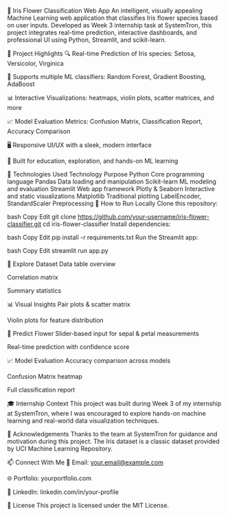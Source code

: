 🌸 Iris Flower Classification Web App
An intelligent, visually appealing Machine Learning web application that classifies Iris flower species based on user inputs. Developed as Week 3 internship task at SystemTron, this project integrates real-time prediction, interactive dashboards, and professional UI using Python, Streamlit, and scikit-learn.

📌 Project Highlights
🔍 Real-time Prediction of Iris species: Setosa, Versicolor, Virginica

🤖 Supports multiple ML classifiers: Random Forest, Gradient Boosting, AdaBoost

📊 Interactive Visualizations: heatmaps, violin plots, scatter matrices, and more

📈 Model Evaluation Metrics: Confusion Matrix, Classification Report, Accuracy Comparison

🖥️ Responsive UI/UX with a sleek, modern interface

🚀 Built for education, exploration, and hands-on ML learning

🧠 Technologies Used
Technology	Purpose
Python	Core programming language
Pandas	Data loading and manipulation
Scikit-learn	ML modeling and evaluation
Streamlit	Web app framework
Plotly & Seaborn	Interactive and static visualizations
Matplotlib	Traditional plotting
LabelEncoder, StandardScaler	Preprocessing
🚀 How to Run Locally
Clone this repository:

bash
Copy
Edit
git clone https://github.com/your-username/iris-flower-classifier.git
cd iris-flower-classifier
Install dependencies:

bash
Copy
Edit
pip install -r requirements.txt
Run the Streamlit app:

bash
Copy
Edit
streamlit run app.py

🔬 Explore Dataset
Data table overview

Correlation matrix

Summary statistics

📊 Visual Insights
Pair plots & scatter matrix

Violin plots for feature distribution

🤖 Predict Flower
Slider-based input for sepal & petal measurements

Real-time prediction with confidence score

📈 Model Evaluation
Accuracy comparison across models

Confusion Matrix heatmap

Full classification report

🎓 Internship Context
This project was built during Week 3 of my internship at SystemTron, where I was encouraged to explore hands-on machine learning and real-world data visualization techniques.

🙌 Acknowledgements
Thanks to the team at SystemTron for guidance and motivation during this project.
The Iris dataset is a classic dataset provided by UCI Machine Learning Repository.

📫 Connect With Me
📧 Email: your.email@example.com

🌐 Portfolio: yourportfolio.com

💼 LinkedIn: linkedin.com/in/your-profile

📜 License
This project is licensed under the MIT License.

